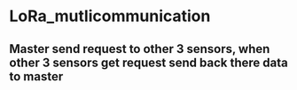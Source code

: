 # LoRa_mutlicommunication
## Master send request to other 3 sensors, when other 3 sensors get request send back there data to master
